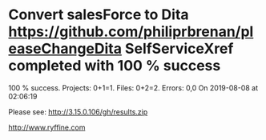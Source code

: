 # Convert salesForce to Dita https://github.com/philiprbrenan/pleaseChangeDita SelfServiceXref completed with 100 % success

100 % success. Projects: 0+1=1.  Files: 0+2=2. Errors: 0,0  On 2019-08-08 at 02:06:19



Please see: http://3.15.0.106/gh/results.zip

http://www.ryffine.com
